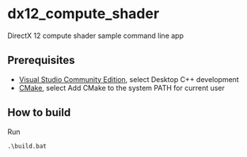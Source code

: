 # dx12_compute_shader

DirectX 12 compute shader sample command line app

## Prerequisites

- [Visual Studio Community Edition](https://visualstudio.microsoft.com/thank-you-downloading-visual-studio/?sku=Community), select Desktop C++ development
- [CMake](https://cmake.org/download/), select Add CMake to the system PATH for current user

## How to build

Run

```
.\build.bat
```
